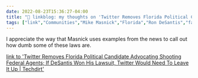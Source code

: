 ```yaml
---
date: 2022-08-23T15:36:27-04:00
title: "🔗 linkblog: my thoughts on 'Twitter Removes Florida Political Candidate Advocating Shooting Federal Agents; If DeSantis Won His Lawsuit, Twitter Would Need To Leave It Up | Techdirt'"
tags: ["link","Communities","Mike Masnick","Florida","Ron DeSantis","far right","FBI","content moderation"]
---
```

I appreciate the way that Masnick uses examples from the news to call out how dumb some of these laws are.
 

[link to 'Twitter Removes Florida Political Candidate Advocating Shooting Federal Agents; If DeSantis Won His Lawsuit, Twitter Would Need To Leave It Up | Techdirt'](https://www.techdirt.com/2022/08/23/twitter-removes-florida-political-candidate-advocating-shooting-federal-agents-if-desantis-won-his-lawsuit-theyd-need-to-leave-it-up/)
